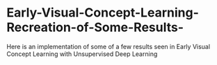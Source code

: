 # Early-Visual-Concept-Learning-Recreation-of-Some-Results-
Here is an implementation of some of a few results seen in Early Visual Concept Learning with Unsupervised Deep Learning
